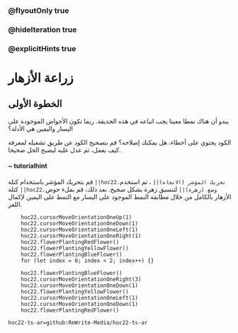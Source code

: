### @flyoutOnly true
### @hideIteration true
### @explicitHints true


# زراعة الأزهار

## الخطوة الأولى
يبدو أن هناك نمطا معينا يجب اتباعه في هذه الحديقة. ربما تكون الأحواض الموجودة على اليسار واليمين هي الأدلة؟

الكود يحتوي على أخطاء، هل يمكنك إصلاحه؟ قم بتصحيح الكود عن طريق تشغيله لمعرفة كيف يعمل، ثم عدل عليه ليصبح الحل صحيحا.

#### ~ tutorialhint 
قم بتحريك المؤشر باستخدام كتلة ``||hoc22.تحريك المؤشر (الاتجاه)||`` ، ثم استخدم كتلة ``||hoc22.وضع (زهرة)||`` لتنسيق زهرة بشكل صحيح. بعد ذلك، قم بملء حوض الأزهار بالكامل من خلال مطابقة النمط الموجود على اليسار مع النمط على اليمين لإكمال اللغز.


```ghost
    hoc22.cursorMoveOrientationOneUp(1)
    hoc22.cursorMoveOrientationOneDown(1)
    hoc22.cursorMoveOrientationOneLeft(1)
    hoc22.cursorMoveOrientationOneRight(1)
    hoc22.flowerPlantingRedFlower()
    hoc22.flowerPlantingYellowFlower()
    hoc22.flowerPlantingBlueFlower()
    for (let index = 0; index < 2; index++) {}
```
```template
    hoc22.flowerPlantingBlueFlower() 
    hoc22.cursorMoveOrientationOneRight(3)    
    hoc22.cursorMoveOrientationOneDown(1) 
    hoc22.flowerPlantingYellowFlower()  
    hoc22.cursorMoveOrientationOneLeft(1)   
    hoc22.cursorMoveOrientationOneDown(1) 
    hoc22.flowerPlantingRedFlower()    
```
```package
hoc22-ts-ar=github:ReWrite-Media/hoc22-ts-ar
```